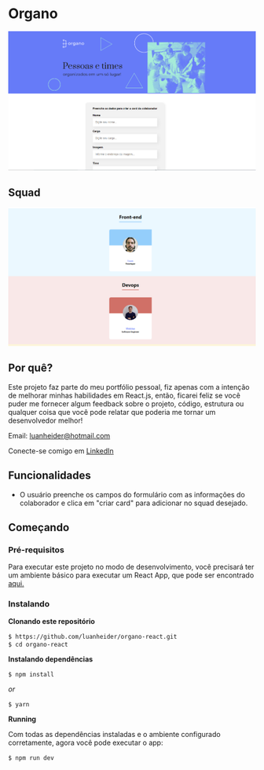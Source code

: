 # Organo
![Preview-Screens](/public/img/organo2.png)
## Squad
![Preview-Screens](/public/img/title.png)
## Por quê?
Este projeto faz parte do meu portfólio pessoal, fiz apenas com a intenção de melhorar minhas habilidades em React.js, então, ficarei feliz se você puder me fornecer algum feedback sobre o projeto, código, estrutura ou qualquer coisa que você pode relatar que poderia me tornar um desenvolvedor melhor!

Email: luanheider@hotmail.com

Conecte-se comigo em [LinkedIn](https://www.linkedin.com/in/luanheidercheidt/)

## Funcionalidades
- O usuário preenche os campos do formulário com as informações do colaborador e clica em "criar card" para adicionar no squad desejado.

## Começando
### Pré-requisitos
Para executar este projeto no modo de desenvolvimento, você precisará ter um ambiente básico para executar um React App, que pode ser encontrado [aqui.](https://reactjs.org/docs/getting-started.html)
### Instalando
**Clonando este repositório**
```
$ https://github.com/luanheider/organo-react.git
$ cd organo-react
```
**Instalando dependências**
```
$ npm install
```
_or_
```
$ yarn
```
**Running**


Com todas as dependências instaladas e o ambiente configurado corretamente, agora você pode executar o app:

```
$ npm run dev
```
